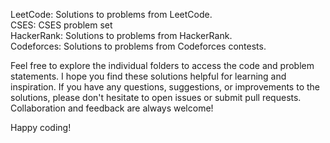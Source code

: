 LeetCode: Solutions to problems from LeetCode.<br>
CSES: CSES problem set<br>
HackerRank: Solutions to problems from HackerRank.<br>
Codeforces: Solutions to problems from Codeforces contests.<br>

Feel free to explore the individual folders to access the code and problem statements. I hope you find these solutions helpful for learning and inspiration. If you have any questions, suggestions, or improvements to the solutions, please don't hesitate to open issues or submit pull requests. Collaboration and feedback are always welcome!

Happy coding!
